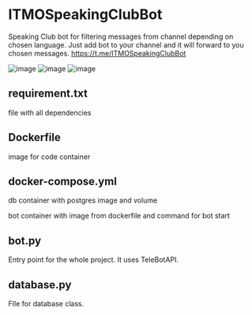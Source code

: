 # ITMOSpeakingClubBot

Speaking Club bot for filtering messages from channel depending on chosen language.
Just add bot to your channel and it will forward to you chosen messages.
https://t.me/ITMOSpeakingClubBot

![image](https://user-images.githubusercontent.com/67152968/189161066-4c641185-a51c-47d3-bd7b-176e314ff714.png)
![image](https://user-images.githubusercontent.com/67152968/189162237-feb7be38-08f9-471d-b6da-c0a62ea1818b.png)
![image](https://user-images.githubusercontent.com/67152968/189162508-09371919-f0e8-4b19-bc0e-9b4dada3c858.png)



## requirement.txt
file with all dependencies 

## Dockerfile
image for code container

## docker-compose.yml
db container with postgres image and volume

bot container with image from dockerfile and command for bot start

## bot.py
Entry point for the whole project. It uses TeleBotAPI. 

## database.py 
FIle for database class.
